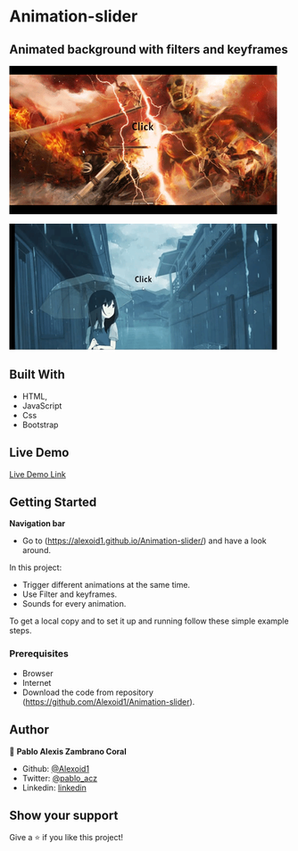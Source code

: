 # Animation-slider

## Animated background with filters and keyframes




![screenshot](./imagenes/CssSaturation.gif)


![screenshot](./imagenes/Rain.gif)


## Built With

- HTML,
- JavaScript
- Css
- Bootstrap

## Live Demo

[Live Demo Link](https://alexoid1.github.io/Animation-slider/)


## Getting Started

**Navigation bar**
- Go to (https://alexoid1.github.io/Animation-slider/) and have a look around. 


In this project:

- Trigger different animations at the same time.
- Use Filter and keyframes.
- Sounds for every animation.

To get a local copy  and to set it up and running follow these simple example steps.

### Prerequisites

- Browser
- Internet
- Download the code from repository (https://github.com/Alexoid1/Animation-slider).


## Author

👤 **Pablo Alexis Zambrano Coral**

- Github: [@Alexoid1](https://github.com/Alexoid1)
- Twitter: [@pablo_acz](https://twitter.com/pablo_acz)
- Linkedin: [linkedin](https://www.linkedin.com/in/pablo-alexis-zambrano-coral-7a614a189/)



## Show your support

Give a ⭐️ if you like this project!
